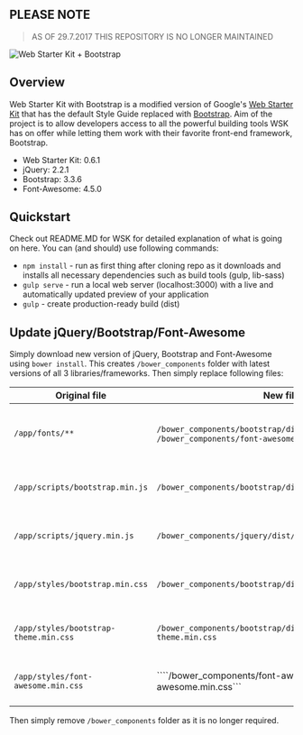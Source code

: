 ## PLEASE NOTE
> AS OF 29.7.2017 THIS REPOSITORY IS NO LONGER MAINTAINED

![Web Starter Kit + Bootstrap](http://s30.postimg.org/7u2nj3c81/web_starter_kit_bootstrap.png)

## Overview

Web Starter Kit with Bootstrap is a modified version of Google's [Web Starter Kit](https://developers.google.com/web/starter-kit) that has the default Style Guide replaced with [Bootstrap](https://github.com/twbs/bootstrap). Aim of the project is to allow developers access to all the powerful building tools WSK has on offer while letting them work with their favorite front-end framework, Bootstrap.

- Web Starter Kit: 0.6.1
- jQuery: 2.2.1
- Bootstrap: 3.3.6
- Font-Awesome: 4.5.0

## Quickstart

Check out README.MD for WSK for detailed explanation of what is going on here. You can (and should) use following commands:
- ```npm install``` - run as first thing after cloning repo as it downloads and installs all necessary dependencies such as build tools (gulp, lib-sass)
- ```gulp serve``` - run a local web server (localhost:3000) with a live and automatically updated preview of your application
- ```gulp``` - create production-ready build (dist)

## Update jQuery/Bootstrap/Font-Awesome ##

Simply download new version of jQuery, Bootstrap and Font-Awesome using ```bower install```. This creates ```/bower_components``` folder with latest versions of all 3 libraries/frameworks. Then simply replace following files:

| Original file                             | New file                                                                                       | Comment                                       |
| ----------------------------------------- | ---------------------------------------------------------------------------------------------- | --------------------------------------------- |
| ```/app/fonts/**```                       | ```/bower_components/bootstrap/dist/fonts/**```, ```/bower_components/font-awesome/fonts/**``` | Delete all font files and copy new font files |
| ```/app/scripts/bootstrap.min.js```       | ```/bower_components/bootstrap/dist/js/bootstrap.min.js```                                     | Replace original file with new file            |
| ```/app/scripts/jquery.min.js```          | ```/bower_components/jquery/dist/jquery.min.js```                                              | Replace original file with new file            |
| ```/app/styles/bootstrap.min.css```       | ```/bower_components/bootstrap/dist/css/bootstrap.min.css```                                   | Replace original file with new file            |
| ```/app/styles/bootstrap-theme.min.css``` | ```/bower_components/bootstrap/dist/css/bootstrap-theme.min.css```                             | Replace original file with new file            |
| ```/app/styles/font-awesome.min.css```    | ````/bower_components/font-awesome/css/font-awesome.min.css```                                 | Replace original file with new file            |

Then simply remove ```/bower_components``` folder as it is no longer required.
